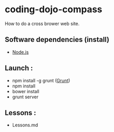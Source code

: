 coding-dojo-compass
=====================

How to do a cross brower web site.

## Software dependencies (install)
-	[Node.js](http://nodejs.org/)

## Launch :
-	npm install -g grunt ([Grunt](http://gruntjs.com/))
-	npm install
-	bower install
-	grunt server

## Lessons :
- Lessons.md

